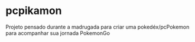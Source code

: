 # pcpikamon
Projeto pensado durante a madrugada para criar uma pokedéx/pcPokemon para acompanhar sua jornada PokemonGo
